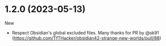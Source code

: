 # 1.2.0 (2023-05-13)

New
+ Respect Obsidian's global excluded files. Many thanks for PR by @sk91 (https://github.com/TfTHacker/obsidian42-strange-new-worlds/pull/88)

